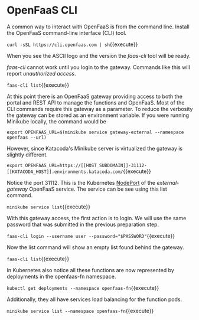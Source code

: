 # OpenFaaS CLI #

A common way to interact with OpenFaaS is from the command line. Install the OpenFaaS command-line interface (CLI) tool.

`curl -sSL https://cli.openfaas.com | sh`{{execute}}

When you see the ASCII logo and the version the _faas-cli_ tool will be ready.

_faas-cli_ cannot work until you login to the gateway. Commands like this will report _unauthorized access_.

`faas-cli list`{{execute}}

At this point there is an OpenFaaS gateway providing access to both the portal and REST API to manage the functions and OpenFaaS. Most of the CLI commands require this gateway as a parameter. To reduce the verbosity the gateway can be stored as an environment variable. If you were running Minikube locally, the command would be

`export OPENFAAS_URL=$(minikube service gateway-external --namespace openfaas --url)`

However, since Katacoda's Minikube server is virtualized the gateway is slightly different.

`export OPENFAAS_URL=https://[[HOST_SUBDOMAIN]]-31112-[[KATACODA_HOST]].environments.katacoda.com/`{{execute}}

Notice the port 31112. This is the Kubernetes [NodePort](https://kubernetes.io/docs/concepts/services-networking/service/#nodeport) of the _external-gateway_ OpenFaaS service. The service can be see using this list command.

`minikube service list`{{execute}}

With this gateway access, the first action is to login. We will use the same password that was submitted in the previous preparation step.

`faas-cli login --username user --password="$PASSWORD"`{{execute}}

Now the list command will show an empty list found behind the gateway.

`faas-cli list`{{execute}}

In Kubernetes also notice all these functions are now represented by deployments in the openfaas-fn namespace.

`kubectl get deployments --namespace openfaas-fn`{{execute}}

Additionally, they all have services load balancing for the function pods.

`minikube service list --namespace openfaas-fn`{{execute}}